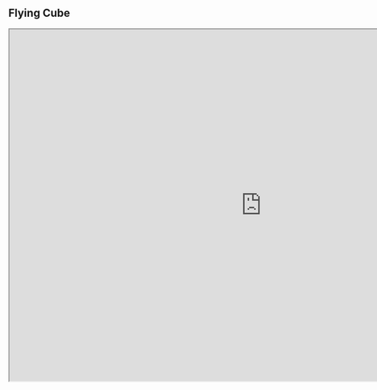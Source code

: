 ## Flying Cube
<iframe src="https://v6p9d9t4.ssl.hwcdn.net/html/1205855/HTML/index.html?v=1574336199" height=700px width=1000px>